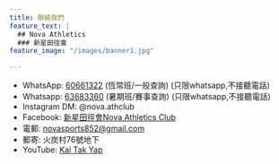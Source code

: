 ```yaml
---
title: 聯絡我們
feature_text: |
  ## Nova Athletics
  ### 新星田徑會
feature_image: "/images/banner1.jpg"

---
```


- WhatsApp: [60661322](https://api.whatsapp.com/send?phone=85260661322) (恆常班/一般查詢) (只限whatsapp,不接聽電話)
- Whatsapp: [63683360](https://api.whatsapp.com/send?phone=85263683360) (暑期班/賽事查詢) (只限whatsapp,不接聽電話)
- Instagram DM: @nova.athclub
- Facebook: [新星田徑會Nova Athletics Club](https://facebook.com/新星田徑會Nova-Athletics-Club-105744665177266)
- 電郵: <novasports852@gmail.com>
- 郵寄: 火炭村76號地下
- YouTube: [Kai Tak Yap](https://www.youtube.com/channel/UCnUl5dNjlXMyJLL-YrY9vFw)
